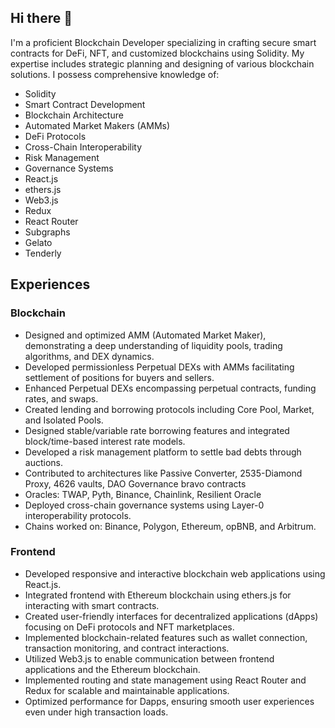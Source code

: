 ## Hi there 👋

I'm a proficient Blockchain Developer specializing in crafting secure smart contracts for DeFi, NFT, and customized blockchains using Solidity. My expertise includes strategic planning and designing of various blockchain solutions. I possess comprehensive knowledge of:

- Solidity
- Smart Contract Development
- Blockchain Architecture
- Automated Market Makers (AMMs)
- DeFi Protocols
- Cross-Chain Interoperability
- Risk Management
- Governance Systems
- React.js
- ethers.js
- Web3.js
- Redux
- React Router
- Subgraphs
- Gelato
- Tenderly

## Experiences

### Blockchain
- Designed and optimized AMM (Automated Market Maker), demonstrating a deep understanding of liquidity pools, trading algorithms, and DEX dynamics.
- Developed permissionless Perpetual DEXs with AMMs facilitating settlement of positions for buyers and sellers.
- Enhanced Perpetual DEXs encompassing perpetual contracts, funding rates, and swaps.
- Created lending and borrowing protocols including Core Pool, Market, and Isolated Pools.
- Designed stable/variable rate borrowing features and integrated block/time-based interest rate models.
- Developed a risk management platform to settle bad debts through auctions.
- Contributed to architectures like Passive Converter, 2535-Diamond Proxy, 4626 vaults, DAO Governance bravo contracts
- Oracles: TWAP, Pyth, Binance, Chainlink, Resilient Oracle
- Deployed cross-chain governance systems using Layer-0 interoperability protocols.
- Chains worked on: Binance, Polygon, Ethereum, opBNB, and Arbitrum.

### Frontend
- Developed responsive and interactive blockchain web applications using React.js.
- Integrated frontend with Ethereum blockchain using ethers.js for interacting with smart contracts.
- Created user-friendly interfaces for decentralized applications (dApps) focusing on DeFi protocols and NFT marketplaces.
- Implemented blockchain-related features such as wallet connection, transaction monitoring, and contract interactions.
- Utilized Web3.js to enable communication between frontend applications and the Ethereum blockchain.
- Implemented routing and state management using React Router and Redux for scalable and maintainable applications.
- Optimized performance for Dapps, ensuring smooth user experiences even under high transaction loads.


<!--
**obpool/obpool** is a ✨ _special_ ✨ repository because its `README.md` (this file) appears on your GitHub profile.

Here are some ideas to get you started:

- 🔭 I’m currently working on ...
- 🌱 I’m currently learning ...
- 👯 I’m looking to collaborate on ...
- 🤔 I’m looking for help with ...
- 💬 Ask me about ...
- 📫 How to reach me: ...
- 😄 Pronouns: ...
- ⚡ Fun fact: ...
-->
